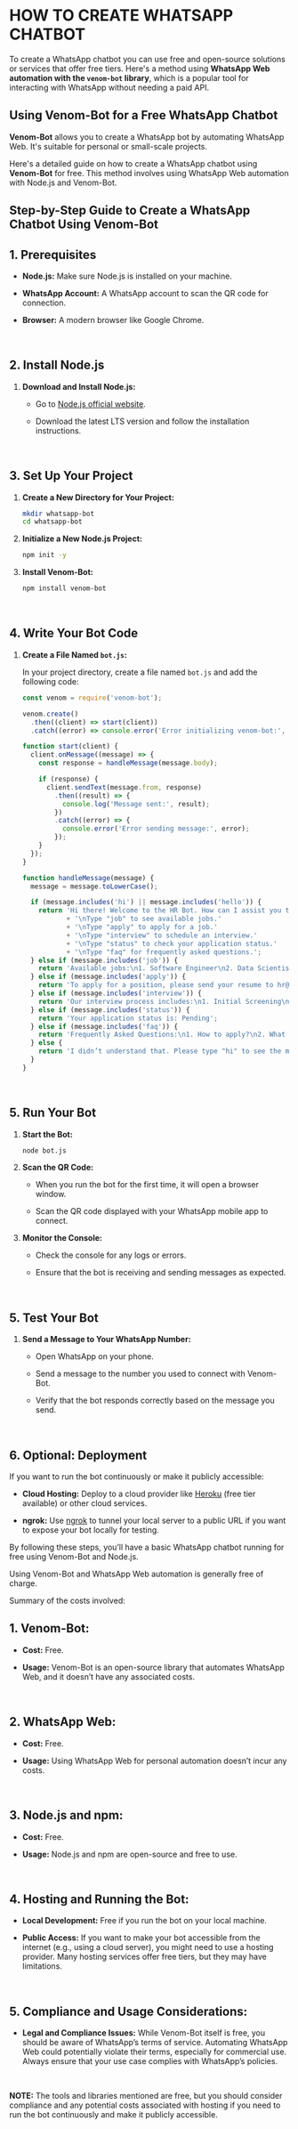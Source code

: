 # HOW TO CREATE WHATSAPP CHATBOT

To create a WhatsApp chatbot you can use free and open-source solutions or services that offer free tiers. Here's a method using **WhatsApp Web automation with the `venom-bot` library**, which is a popular tool for interacting with WhatsApp without needing a paid API.


## **Using Venom-Bot for a Free WhatsApp Chatbot**

**Venom-Bot** allows you to create a WhatsApp bot by automating WhatsApp Web. It's suitable for personal or small-scale projects.


Here's a detailed guide on how to create a WhatsApp chatbot using **Venom-Bot** for free. This method involves using WhatsApp Web automation with Node.js and Venom-Bot. 

## **Step-by-Step Guide to Create a WhatsApp Chatbot Using Venom-Bot**

## **1. Prerequisites**

- **Node.js:** Make sure Node.js is installed on your machine.
  
- **WhatsApp Account:** A WhatsApp account to scan the QR code for connection.
  
- **Browser:** A modern browser like Google Chrome.
<br>

## **2. Install Node.js**

1. **Download and Install Node.js:**
   - Go to [Node.js official website](https://nodejs.org/).
     
   - Download the latest LTS version and follow the installation instructions.
<br>

## **3. Set Up Your Project**

1. **Create a New Directory for Your Project:**
   ```bash
   mkdir whatsapp-bot
   cd whatsapp-bot
   ```


2. **Initialize a New Node.js Project:**
   ```bash
   npm init -y
   ```


3. **Install Venom-Bot:**
   ```bash
   npm install venom-bot
   ```
<br>

## **4. Write Your Bot Code**

1. **Create a File Named `bot.js`:**

   In your project directory, create a file named `bot.js` and add the following code:

   ```javascript
   const venom = require('venom-bot');

   venom.create()
     .then((client) => start(client))
     .catch((error) => console.error('Error initializing venom-bot:', error));

   function start(client) {
     client.onMessage((message) => {
       const response = handleMessage(message.body);

       if (response) {
         client.sendText(message.from, response)
           .then((result) => {
             console.log('Message sent:', result);
           })
           .catch((error) => {
             console.error('Error sending message:', error);
           });
       }
     });
   }

   function handleMessage(message) {
     message = message.toLowerCase();

     if (message.includes('hi') || message.includes('hello')) {
       return 'Hi there! Welcome to the HR Bot. How can I assist you today?'
              + '\nType "job" to see available jobs.'
              + '\nType "apply" to apply for a job.'
              + '\nType "interview" to schedule an interview.'
              + '\nType "status" to check your application status.'
              + '\nType "faq" for frequently asked questions.';
     } else if (message.includes('job')) {
       return 'Available jobs:\n1. Software Engineer\n2. Data Scientist\n3. HR Manager';
     } else if (message.includes('apply')) {
       return 'To apply for a position, please send your resume to hr@example.com.';
     } else if (message.includes('interview')) {
       return 'Our interview process includes:\n1. Initial Screening\n2. Technical Interview\n3. HR Interview';
     } else if (message.includes('status')) {
       return 'Your application status is: Pending';
     } else if (message.includes('faq')) {
       return 'Frequently Asked Questions:\n1. How to apply?\n2. What are the interview steps?\n3. What are the job requirements?';
     } else {
       return 'I didn’t understand that. Please type "hi" to see the menu.';
     }
   }
   ```
<br>

## **5. Run Your Bot**

1. **Start the Bot:**
   ```bash
   node bot.js
   ```


2. **Scan the QR Code:**
   
   - When you run the bot for the first time, it will open a browser window.
     
   - Scan the QR code displayed with your WhatsApp mobile app to connect.


3. **Monitor the Console:**
   
   - Check the console for any logs or errors.
     
   - Ensure that the bot is receiving and sending messages as expected.
<br>

## **5. Test Your Bot**

1. **Send a Message to Your WhatsApp Number:**
   
   - Open WhatsApp on your phone.
     
   - Send a message to the number you used to connect with Venom-Bot.
     
   - Verify that the bot responds correctly based on the message you send.
<br>

## **6. Optional: Deployment**

If you want to run the bot continuously or make it publicly accessible:

- **Cloud Hosting:** Deploy to a cloud provider like [Heroku](https://www.heroku.com/) (free tier available) or other cloud services.

- **ngrok:** Use [ngrok](https://ngrok.com/) to tunnel your local server to a public URL if you want to expose your bot locally for testing.

By following these steps, you’ll have a basic WhatsApp chatbot running for free using Venom-Bot and Node.js.
<br>

Using Venom-Bot and WhatsApp Web automation is generally free of charge.

Summary of the costs involved:

## **1. Venom-Bot:**

- **Cost:** Free.
  
- **Usage:** Venom-Bot is an open-source library that automates WhatsApp Web, and it doesn’t have any associated costs.
<br>

## **2. WhatsApp Web:**

- **Cost:** Free.
  
- **Usage:** Using WhatsApp Web for personal automation doesn’t incur any costs.
<br>

## **3. Node.js and npm:**

- **Cost:** Free.
  
- **Usage:** Node.js and npm are open-source and free to use.
<br>

## **4. Hosting and Running the Bot:**

- **Local Development:** Free if you run the bot on your local machine.
  
- **Public Access:** If you want to make your bot accessible from the internet (e.g., using a cloud server), you might need to use a hosting provider. Many hosting services offer free tiers, but they may have limitations.
<br>

## **5. Compliance and Usage Considerations:**

- **Legal and Compliance Issues:** While Venom-Bot itself is free, you should be aware of WhatsApp’s terms of service. Automating WhatsApp Web could potentially violate their terms, especially for commercial use. Always ensure that your use case complies with WhatsApp’s policies.
<br>

**NOTE:** The tools and libraries mentioned are free, but you should consider compliance and any potential costs associated with hosting if you need to run the bot continuously and make it publicly accessible.
